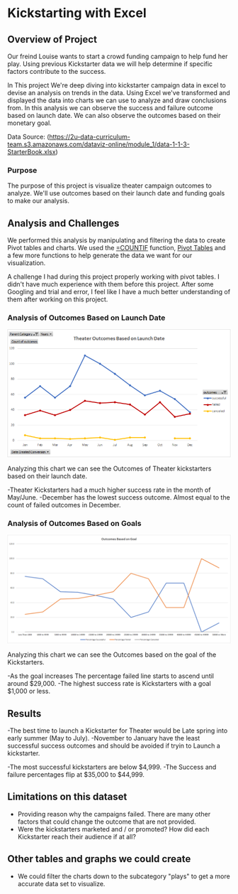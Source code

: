# Kickstarting with Excel

## Overview of Project

Our freind Louise wants to start a crowd funding campaign to help fund her play. Using previous Kickstarter data we will help determine if specific factors contribute to the success.

In This project We're deep diving into kickstarter campaign data in excel to devise an analysis on trends in the data. Using Excel we've transformed and displayed the data into charts we can use to analyze and draw conclusions from. In this analysis we can observe the success and failure outcome based on launch date. We can also observe the outcomes based on their monetary goal.

Data Source: (https://2u-data-curriculum-team.s3.amazonaws.com/dataviz-online/module_1/data-1-1-3-StarterBook.xlsx)

### Purpose

The purpose of this project is visualize theater campaign outcomes to analyze. We'll use outcomes based on their launch date and funding goals to make our analysis. 

## Analysis and Challenges

We performed this analysis by manipulating and filtering the data to create Pivot tables and charts. We used the [=COUNTIF](https://support.microsoft.com/en-us/office/countif-function-e0de10c6-f885-4e71-abb4-1f464816df34) function, [Pivot Tables](https://support.microsoft.com/en-us/office/create-a-pivottable-to-analyze-worksheet-data-a9a84538-bfe9-40a9-a8e9-f99134456576) and a few more functions to help generate the data we want for our visualization.

A challenge I had during this project properly working with pivot tables. I didn't have much experience with them before this project. After some Googling and trial and error, I feel like I have a much better understanding of them after working on this project. 

### Analysis of Outcomes Based on Launch Date

![Outcomes Based on Launch Date Chart](/Resources/Theater_Outcomes_vs_Launch.png)

Analyzing this chart we can see the Outcomes of Theater kickstarters based on their launch date. 

-Theater Kickstarters had a much higher success rate in the month of May/June.
-December has the lowest success outcome. Almost equal to the count of failed outcomes in December.

### Analysis of Outcomes Based on Goals

![Outcomes vs Goals Chart](/Resources/Outcomes_vs_Goals.png)

Analyzing this chart we can see the Outcomes based on the goal of the Kickstarters.

-As the goal increases The percentage failed line starts to ascend until around $29,000.
-The highest success rate is Kickstarters with a goal $1,000 or less.

## Results

-The best time to launch a Kickstarter for Theater would be Late spring into early summer (May to July). 
-November to January have the least successful success outcomes and should be avoided if tryin to Launch a kickstarter.

-The most successful kickstarters are below $4,999.
-The Success and failure percentages flip at $35,000 to $44,999.

## Limitations on this dataset

- Providing reason why the campaigns failed. There are many other factors that could change the outcome that are not provided. 
- Were the kickstarters marketed and / or promoted? How did each Kickstarter reach their audience if at all?


## Other tables and graphs we could create

- We could filter the charts down to the subcategory "plays" to get a more accurate data set to visualize. 
